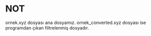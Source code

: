 # NOT
ornek.xyz dosyası ana dosyamız.
ornek_converted.xyz dosyası ise programdan çıkan filtrelenmiş dosyadır.
